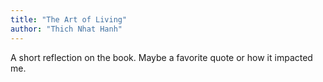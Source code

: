 ```yaml
---
title: "The Art of Living"
author: "Thich Nhat Hanh"
---
```


A short reflection on the book. Maybe a favorite quote or how it impacted me.